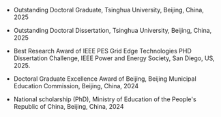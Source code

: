 - Outstanding Doctoral Graduate, Tsinghua University, Beijing, China, 2025

- Outstanding Doctoral Dissertation, Tsinghua University, Beijing, China, 2025

- Best Research Award of IEEE PES Grid Edge Technologies PHD Dissertation Challenge, IEEE Power and Energy Society, San Diego, US, 2025. 

- Doctoral Graduate Excellence Award of Beijing, Beijing Municipal Education Commission, Beijing, China, 2024

- National scholarship (PhD), Ministry of Education of the People's Republic of China, Beijing, China, 2024
